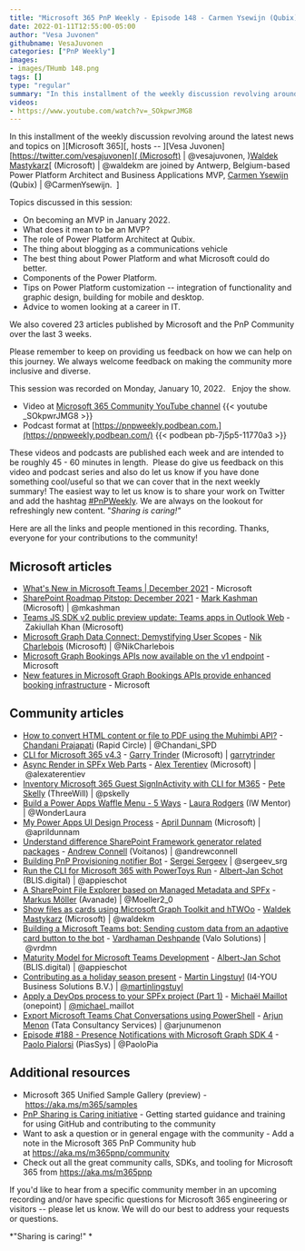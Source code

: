 ```yaml
---
title: "Microsoft 365 PnP Weekly - Episode 148 - Carmen Ysewijn (Qubix)"
date: 2022-01-11T12:55:00-05:00
author: "Vesa Juvonen"
githubname: VesaJuvonen
categories: ["PnP Weekly"]
images:
- images/THumb 148.png
tags: []
type: "regular"
summary: "In this installment of the weekly discussion revolving around the latest news and topics on Microsoft 365, hosts -- Vesa Juvonen, Waldek Mastykarz are joined by Antwerp, Belgium-based Power Platform Architect and Business Applications MVP, Carmen Ysewijn (Qubix)"
videos:
- https://www.youtube.com/watch?v=_SOkpwrJMG8
---
```


In this installment of the weekly discussion revolving around the latest news and topics on ][Microsoft 365][, hosts -- ][Vesa Juvonen][https://twitter.com/vesajuvonen]( (Microsoft) | @vesajuvonen, )[Waldek Mastykarz](https://twitter.com/waldekm)[ (Microsoft) | @waldekm are joined by Antwerp, Belgium-based Power Platform Architect and Business Applications MVP, [Carmen Ysewijn](https://twitter.com/CarmenYsewijn) (Qubix) | @CarmenYsewijn.  ]

Topics discussed in this session:

-   On becoming an MVP in January 2022.
-   What does it mean to be an MVP?
-   The role of Power Platform Architect at Qubix.  
-   The thing about blogging as a communications vehicle 
-   The best thing about Power Platform and what Microsoft could do
    better.
-   Components of the Power Platform.
-   Tips on Power Platform customization -- integration of functionality
    and graphic design, building for mobile and desktop.  
-   Advice to women looking at a career in IT. 

We also covered 23 articles published by Microsoft and the PnP Community
over the last 3 weeks. 

Please remember to keep on providing us feedback on how we can help on
this journey. We always welcome feedback on making the community more
inclusive and diverse.

This session was recorded on Monday, January 10, 2022.   Enjoy the
show. 

-   Video at [Microsoft 365 Community YouTube
    channel](https://aka.ms/m365pnp-videos)
    {{< youtube _SOkpwrJMG8 >}}
-   Podcast format
    at [https://pnpweekly.podbean.com.](https://pnpweekly.podbean.com/)
    {{< podbean pb-7j5p5-11770a3 >}}

These videos and podcasts are published each week and are intended to be roughly 45 - 60 minutes in length.  Please do give us feedback on this video and podcast series and also do let us know if you have done something cool/useful so that we can cover that in the next weekly summary! The easiest way to let us know is to share your work on Twitter and add the hashtag [#PnPWeekly](https://twitter.com/search?q=%23pnpweekly). We are always on the lookout for refreshingly new content. "*Sharing is caring!"* 

Here are all the links and people mentioned in this recording. Thanks, everyone for your contributions to the community!

## Microsoft articles

-   [What's New in Microsoft Teams | December
    2021](https://techcommunity.microsoft.com/t5/microsoft-teams-blog/what-s-new-in-microsoft-teams-december-2021/ba-p/3050099) -
    Microsoft
-   [SharePoint Roadmap Pitstop: December
    2021](https://techcommunity.microsoft.com/t5/microsoft-sharepoint-blog/sharepoint-roadmap-pitstop-december-2021/ba-p/3050059) -
    [Mark Kashman](https://twitter.com/mkashman) (Microsoft)
    | @mkashman
-   [Teams JS SDK v2 public preview update: Teams apps in Outlook
    Web](https://devblogs.microsoft.com/microsoft365dev/teams-js-sdk-v2-public-preview-update-teams-apps-in-outlook-web/)
    - Zakiullah Khan (Microsoft)
-   [Microsoft Graph Data Connect: Demystifying User
    Scopes](https://devblogs.microsoft.com/microsoft365dev/microsoft-graph-data-connect-demystifying-user-scopes/)
    - [Nik Charlebois](https://twitter.com/NikCharlebois) (Microsoft)
    | @NikCharlebois
-   [Microsoft Graph Bookings APIs now available on the v1
    endpoint](https://devblogs.microsoft.com/microsoft365dev/microsoft-graph-bookings-apis-now-available-on-the-v1-endpoint/) -
    Microsoft
-   [New features in Microsoft Graph Bookings APIs provide enhanced
    booking
    infrastructure](https://devblogs.microsoft.com/microsoft365dev/new-features-in-microsoft-graph-bookings-apis-provide-enhanced-booking-infrastructure/) -
    Microsoft

## Community articles

-   [How to convert HTML content or file to PDF using the Muhimbi
    API?](https://techcommunity.microsoft.com/t5/microsoft-365-pnp-blog/how-to-convert-html-content-or-file-to-pdf-using-the-muhimbi-api/ba-p/3041314) -
    [Chandani Prajapati](https://twitter.com/Chandani_SPD) (Rapid
    Circle) | @Chandani_SPD
-   [CLI for Microsoft 365
    v4.3](https://techcommunity.microsoft.com/t5/microsoft-365-pnp-blog/cli-for-microsoft-365-v4-3/ba-p/3051947) -
    [Garry Trinder](https://twitter.com/garrytrinder) (Microsoft)
    | [garrytrinder](https://github.com/garrytrinder)
-   [Async Render in SPFx Web
    Parts](https://blog.aterentiev.com/async-render-spfx-web-parts) -
    [Alex Terentiev](https://twitter.com/alexaterentiev) (Microsoft)
    | @alexaterentiev
-   [Inventory Microsoft 365 Guest SignInActivity with CLI for
    M365](https://peteskelly.com/cli-graph-signin-actvity/) - [Pete
    Skelly](https://twitter.com/pskelly) (ThreeWill) | @pskelly
-   [Build a Power Apps Waffle Menu - 5
    Ways](https://wonderlaura.com/2022/01/06/build-a-power-apps-waffle-menu-5-ways/) -
    [Laura Rodgers](https://twitter.com/WonderLaura) (IW Mentor)
    | @WonderLaura
-   [My Power Apps UI Design
    Process](https://www.sharepointsiren.com/2022/01/my-power-apps-ui-design-process/) -
    [April Dunnam](https://twitter.com/aprildunnam) (Microsoft)
    | @aprildunnam
-   [Understand difference SharePoint Framework generator related
    packages](https://www.voitanos.io/blog/understand-difference-sharepoint-framework-generator-library-packages) -
    [Andrew Connell](https://twitter.com/andrewconnell) (Voitanos)
    | @andrewconnell
-   [Building PnP Provisioning notifier
    Bot](https://spblog.net/post/2022/01/04/building-pnp-provisioning-notifier-bot) -
    [Sergei Sergeev](https://twitter.com/sergeev_srg) | @sergeev_srg
-   [Run the CLI for Microsoft 365 with PowerToys
    Run](https://www.cloudappie.nl/run-climicrosoft365-powertoys-run/)
    - [Albert-Jan Schot](https://twitter.com/appieschot) (BLIS.digital)
    | @appieschot
-   [A SharePoint File Explorer based on Managed Metadata and
    SPFx](https://mmsharepoint.wordpress.com/2021/12/23/a-sharepoint-file-explorer-based-on-managed-metadata-and-spfx/) -
    [Markus Möller](https://twitter.com/Moeller2_0) (Avanade)
    | @Moeller2_0
-   [Show files as cards using Microsoft Graph Toolkit and
    hTWOo](https://blog.mastykarz.nl/easily-show-files-cards-microsoft-graph-toolkit-htwoo/) -
    [Waldek Mastykarz](https://twitter.com/waldekm) (Microsoft)
    | @waldekm
-   [Building a Microsoft Teams bot: Sending custom data from an
    adaptive card button to the
    bot](https://www.vrdmn.com/2021/12/building-microsoft-teams-bot-sending.html) -
    [Vardhaman Deshpande](https://twitter.com/vrdmn) (Valo Solutions)
    | @vrdmn
-   [Maturity Model for Microsoft Teams
    Development](https://www.cloudappie.nl/maturity-model-microsoft-teams-development/)
    - [Albert-Jan Schot](https://twitter.com/appieschot) (BLIS.digital)
    | @appieschot
-   [Contributing as a holiday season
    present](https://www.blimped.nl/contributing-as-a-holiday-season-present/)
    - [Martin Lingstuyl](https://twitter.com/martinlingstuyl) (I4-YOU
    Business Solutions B.V.)
    | [@martinlingstuyl](https://techcommunity.microsoft.com/t5/user/viewprofilepage/user-id/795423)
-   [Apply a DevOps process to your SPFx project (Part
    1)](https://michaelmaillot.github.io/articles/20220104-apply-devops-spfx-part1/)
    - [Michaël Maillot](https://twitter.com/michael_maillot) (onepoint)
    | [@michael](https://techcommunity.microsoft.com/t5/user/viewprofilepage/user-id/43617)\_maillot
-   [Export Microsoft Teams Chat Conversations using
    PowerShell](https://arjunumenon.com/export-microsoft-teams-chat-conversations-powershell/) -
    [Arjun Menon](https://twitter.com/arjunumenon) (Tata Consultancy
    Services) | @arjunumenon
-   [Episode #188 - Presence Notifications with Microsoft Graph SDK
    4](https://www.youtube.com/watch?v=HFXMwpMPARA) - [Paolo
    Pialorsi](https://twitter.com/PaoloPia) (PiasSys) | @PaoloPia

## Additional resources

-   Microsoft 365 Unified Sample Gallery (preview)
    - <https://aka.ms/m365/samples> 
-   [PnP Sharing is Caring
    initiative](https://aka.ms/sharing-is-caring) - Getting started
    guidance and training for using GitHub and contributing to the
    community
-   Want to ask a question or in general engage with the community - Add
    a note in the Microsoft 365 PnP Community hub
    at <https://aka.ms/m365pnp/community>
-   Check out all the great community calls, SDKs, and tooling for
    Microsoft 365 from <https://aka.ms/m365pnp>

If you'd like to hear from a specific community member in an upcoming recording and/or have specific questions for Microsoft 365 engineering or visitors -- please let us know. We will do our best to address your requests or questions.

*"Sharing is caring!" *
